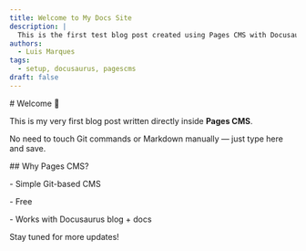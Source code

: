 ```yaml
---
title: Welcome to My Docs Site
description: |
  This is the first test blog post created using Pages CMS with Docusaurus.
authors:
  - Luis Marques
tags:
  - setup, docusaurus, pagescms
draft: false
---
```

\# Welcome 🎉

This is my very first blog post written directly inside **Pages CMS**.

No need to touch Git commands or Markdown manually — just type here and save.

\## Why Pages CMS?

\- Simple Git-based CMS

\- Free

\- Works with Docusaurus blog + docs

Stay tuned for more updates!